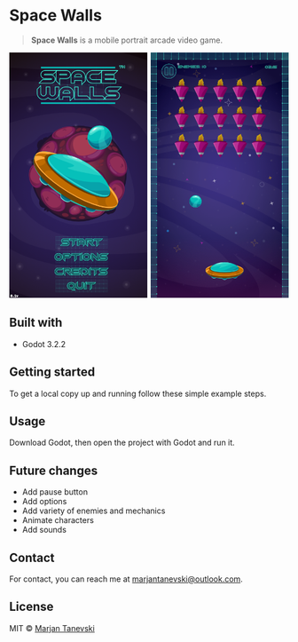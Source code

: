 # Space Walls

> **Space Walls** is a mobile portrait arcade video game.

![Image](screenshot1.png)

## Built with

- Godot 3.2.2

## Getting started

To get a local copy up and running follow these simple example steps.

## Usage

Download Godot, then open the project with Godot and run it.

## Future changes

- Add pause button
- Add options
- Add variety of enemies and mechanics
- Animate characters
- Add sounds

## Contact

For contact, you can reach me at [marjantanevski@outlook.com](marjantanevski@outlook.com).

## License

MIT © [Marjan Tanevski](marjantanevski@outlook.com)
